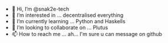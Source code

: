 - 👋 Hi, I’m @snak2e-tech
- 👀 I’m interested in ... decentralised everything
- 🌱 I’m currently learning ... Python and Haskells
- 💞️ I’m looking to collaborate on ... Plutus
- 📫 How to reach me ... ah... I'm sure u can message on github

<!---
snak2e-tech/snak2e-tech is a ✨ special ✨ repository because its `README.md` (this file) appears on your GitHub profile.
You can click the Preview link to take a look at your changes.
--->
